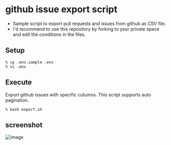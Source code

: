 # github issue export script

- Sample script to export pull requests and issues from github as CSV file.
- I'd recommend to use this repository by forking to your private space and edit the conditions in the files.

## Setup

```
% cp .env.sample .env
% vi .env
```

## Execute

Export github issues with specific culumns.
This script supports auto pagination.

```
% bash export.sh
```


## screenshot

![image](https://user-images.githubusercontent.com/98103/204869744-5950c7a9-213e-4cf5-b9e6-2787a3a24a75.png)
